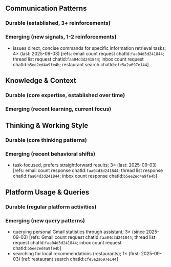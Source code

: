 ## Communication Patterns
### Durable (established, 3+ reinforcements)

### Emerging (new signals, 1-2 reinforcements)
- issues direct, concise commands for specific information retrieval tasks; 4× (last: 2025-09-03) [refs: email count request chatId:`faa04d3d241844`; thread list request chatId:`faa04d3d241844`; inbox count request chatId:`b5ee2ed4a9fe4b`; restaurant search chatId:`cfe5a2a697e144`]

## Knowledge & Context
### Durable (core expertise, established over time)

### Emerging (recent learning, current focus)

## Thinking & Working Style
### Durable (core thinking patterns)

### Emerging (recent behavioral shifts)
- task-focused, prefers straightforward results; 3× (last: 2025-09-03) [refs: email count response chatId:`faa04d3d241844`; thread list response chatId:`faa04d3d241844`; inbox count response chatId:`b5ee2ed4a9fe4b`]

## Platform Usage & Queries
### Durable (regular platform activities)

### Emerging (new query patterns)
- querying personal Gmail statistics through assistant; 3× (since 2025-09-03) [refs: Gmail count request chatId:`faa04d3d241844`; thread list request chatId:`faa04d3d241844`; inbox count request chatId:`b5ee2ed4a9fe4b`]
- searching for local recommendations (restaurants); 1× (first: 2025-09-03) [ref: restaurant search chatId:`cfe5a2a697e144`]